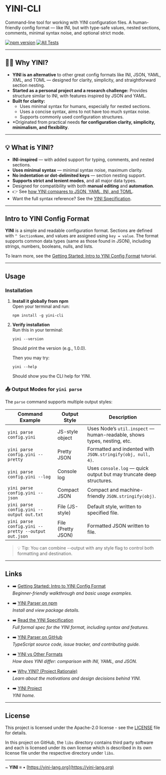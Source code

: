 # YINI-CLI
Command-line tool for working with YINI configuration files. A human-friendly config format — like INI, but with type-safe values, nested sections, comments, minimal syntax noise, and optional strict mode.

[![npm version](https://img.shields.io/npm/v/yini-parser.svg)](https://www.npmjs.com/package/yini-parser) [![All Tests](https://github.com/YINI-lang/yini-cli/actions/workflows/run-all-tests.yml/badge.svg)](https://github.com/YINI-lang/yini-cli/actions/workflows/run-all-tests.yml)

---

## 🙋‍♀️ Why YINI?
- **YINI is an alternative** to other great config formats like INI, JSON, YAML, XML, and TOML — designed for clarity, simplicity, and straightforward section nesting.
- **Started as a personal project and a research challenge:** Provides structure similar to INI, with features inspired by JSON and YAML.
- **Built for clarity:**
    * Uses minimal syntax for humans, especially for nested sections.
    * Uses a concise syntax, aims to not have too much syntax noise.
    * Supports commonly used configuration structures.
- *Originated from practical needs **for configuration clarity, simplicity, minimalism, and flexibility**.

---

## 💡 What is YINI?
- **INI-inspired** — with added support for typing, comments, and nested sections.
- **Uses minimal syntax** — minimal syntax noise, maximum clarity.
- **No indentation or dot-delimited keys** — section nesting support.
- **Supports strict and lenient modes**, and all major data types.
- Designed for compatibility with both **manual editing** and **automation**.
- 👉 See [how YINI compares to JSON, YAML, INI, and TOML](https://github.com/YINI-lang/yini-parser-typescript/tree/main/examples/compare-formats.md).
- Want the full syntax reference? See the [YINI Specification](https://github.com/YINI-lang/YINI-spec).

---

## Intro to YINI Config Format
**YINI** is a simple and readable configuration format. Sections are defined with `^ SectionName`, and values are assigned using `key = value`. The format supports common data types (same as those found in JSON), including strings, numbers, booleans, nulls, and lists. 

To learn more, see the [Getting Started: Intro to YINI Config Format](https://github.com/YINI-lang/YINI-spec/blob/develop/Docs/Intro-to-YINI-Config-Format.md) tutorial.

---

## Usage

### Installation

1. **Install it globally from npm**  
    Open your terminal and run:
    ```
    npm install -g yini-cli
    ```

2. **Verify installation**  
    Run this in your terminal:
    ```
    yini --version
    ```
    Should print the version (e.g., 1.0.0).

    Then you may try:
    ```
    yini --help
    ```
    Should show you the CLI help for YINI.

### 📤 Output Modes for `yini parse`

The `parse` command supports multiple output styles:

| Command Example                                    | Output Style         | Description                                                                  |
|----------------------------------------------------|----------------------|------------------------------------------------------------------------------|
| `yini parse config.yini`                           | JS-style object       | Uses Node’s `util.inspect` — human-readable, shows types, nesting, etc.     |
| `yini parse config.yini --pretty`                  | Pretty JSON           | Formatted and indented with `JSON.stringify(obj, null, 4)`.                  |
| `yini parse config.yini --log`                     | Console log           | Uses `console.log` — quick output but may truncate deep structures.          |
| `yini parse config.yini --json`                    | Compact JSON          | Compact and machine-friendly `JSON.stringify(obj)`.                          |
| `yini parse config.yini --output out.txt`          | File (JS-style)       | Default style, written to specified file.                                    |
| `yini parse config.yini --pretty --output out.json`| File (Pretty JSON)    | Formatted JSON written to file.                                              |

>💡 Tip: You can combine --output with any style flag to control both formatting and destination.

---

## Links
- ➡️ [Getting Started: Intro to YINI Config Format](https://github.com/YINI-lang/YINI-spec/blob/develop/Docs/Intro-to-YINI-Config-Format.md)  
  *Beginner-friendly walkthrough and basic usage examples.*

- ➡️ [YINI Parser on npm](https://www.npmjs.com/package/yini-parser)  
  *Install and view package details.*

- ➡️ [Read the YINI Specification](https://github.com/YINI-lang/YINI-spec/blob/release/YINI-Specification.md#table-of-contents)  
  *Full formal spec for the YINI format, including syntax and features.*

- ➡️ [YINI Parser on GitHub](https://github.com/YINI-lang/yini-parser-typescript)  
  *TypeScript source code, issue tracker, and contributing guide.*

- ➡️ [YINI vs Other Formats](https://github.com/YINI-lang/YINI-spec/tree/release#-summary-difference-with-other-formats)  
  *How does YINI differ: comparison with INI, YAML, and JSON.*
  
- ➡️ [Why YINI? (Project Rationale)](https://github.com/YINI-lang/YINI-spec/blob/release/RATIONALE.md)  
  *Learn about the motivations and design decisions behind YINI.*

- ➡️ [YINI Project](https://github.com/YINI-lang)  
  *YINI home.*

---

## License
This project is licensed under the Apache-2.0 license - see the [LICENSE](<./LICENSE>) file for details.

In this project on GitHub, the `libs` directory contains third party software and each is licensed under its own license which is described in its own license file under the respective directory under `libs`.

---

~ **YINI ≡** • [https://yini-lang.org](https://yini-lang.org)
